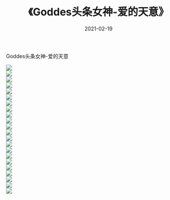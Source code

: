 ﻿---
layout: post
title:  《Goddes头条女神-爱的天意》
date:   2021-02-19
img: http://img.660000.xyz/Sharelink/网络美图/2021/Goddes头条女神-爱的天意/000.jpg
categories: [美女, 清纯, 唯美]
---

Goddes头条女神-爱的天意

  ![](http://img.660000.xyz/Sharelink/网络美图/2021/Goddes头条女神-爱的天意/001.jpg) <br> ![](http://img.660000.xyz/Sharelink/网络美图/2021/Goddes头条女神-爱的天意/002.jpg) <br> ![](http://img.660000.xyz/Sharelink/网络美图/2021/Goddes头条女神-爱的天意/003.jpg) <br> ![](http://img.660000.xyz/Sharelink/网络美图/2021/Goddes头条女神-爱的天意/004.jpg) <br> ![](http://img.660000.xyz/Sharelink/网络美图/2021/Goddes头条女神-爱的天意/005.jpg) <br> ![](http://img.660000.xyz/Sharelink/网络美图/2021/Goddes头条女神-爱的天意/006.jpg) <br> ![](http://img.660000.xyz/Sharelink/网络美图/2021/Goddes头条女神-爱的天意/007.jpg) <br> ![](http://img.660000.xyz/Sharelink/网络美图/2021/Goddes头条女神-爱的天意/008.jpg) <br> ![](http://img.660000.xyz/Sharelink/网络美图/2021/Goddes头条女神-爱的天意/009.jpg) <br> ![](http://img.660000.xyz/Sharelink/网络美图/2021/Goddes头条女神-爱的天意/010.jpg) <br> ![](http://img.660000.xyz/Sharelink/网络美图/2021/Goddes头条女神-爱的天意/011.jpg) <br> ![](http://img.660000.xyz/Sharelink/网络美图/2021/Goddes头条女神-爱的天意/012.jpg) <br> ![](http://img.660000.xyz/Sharelink/网络美图/2021/Goddes头条女神-爱的天意/013.jpg) <br> ![](http://img.660000.xyz/Sharelink/网络美图/2021/Goddes头条女神-爱的天意/014.jpg) <br> ![](http://img.660000.xyz/Sharelink/网络美图/2021/Goddes头条女神-爱的天意/015.jpg) <br> ![](http://img.660000.xyz/Sharelink/网络美图/2021/Goddes头条女神-爱的天意/016.jpg) <br> ![](http://img.660000.xyz/Sharelink/网络美图/2021/Goddes头条女神-爱的天意/017.jpg) <br> ![](http://img.660000.xyz/Sharelink/网络美图/2021/Goddes头条女神-爱的天意/018.jpg) <br> ![](http://img.660000.xyz/Sharelink/网络美图/2021/Goddes头条女神-爱的天意/019.jpg) <br> ![](http://img.660000.xyz/Sharelink/网络美图/2021/Goddes头条女神-爱的天意/020.jpg) <br> ![](http://img.660000.xyz/Sharelink/网络美图/2021/Goddes头条女神-爱的天意/021.jpg) <br> ![](http://img.660000.xyz/Sharelink/网络美图/2021/Goddes头条女神-爱的天意/022.jpg) <br>
